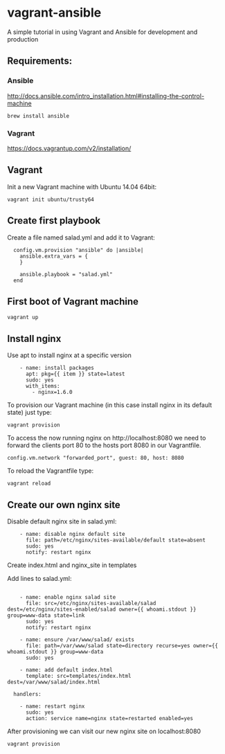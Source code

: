 vagrant-ansible
===============

A simple tutorial in using Vagrant and Ansible for development and production

## Requirements:

### Ansible
http://docs.ansible.com/intro_installation.html#installing-the-control-machine
```
brew install ansible
```

### Vagrant
https://docs.vagrantup.com/v2/installation/

## Vagrant

Init a new Vagrant machine with Ubuntu 14.04 64bit:
```
vagrant init ubuntu/trusty64
```

## Create first playbook
Create a file named salad.yml and add it to Vagrant:
```
  config.vm.provision "ansible" do |ansible|
    ansible.extra_vars = {
    }

    ansible.playbook = "salad.yml"
  end
```

## First boot of Vagrant machine
```
vagrant up
```

## Install nginx

Use apt to install nginx at a specific version
```
    - name: install packages
      apt: pkg={{ item }} state=latest
      sudo: yes
      with_items:
        - nginx=1.6.0
```

To provision our Vagrant machine (in this case install nginx in its default state) just type:
```
vagrant provision
```

To access the now running nginx on http://localhost:8080 we need to forward the clients port 80 to the hosts port 8080 in our Vagrantfile.
```
config.vm.network "forwarded_port", guest: 80, host: 8080

```
To reload the Vagrantfile type:
```
vagrant reload
```

## Create our own nginx site

Disable default nginx site in salad.yml:
```
    - name: disable nginx default site
      file: path=/etc/nginx/sites-available/default state=absent
      sudo: yes
      notify: restart nginx

```

Create index.html and nginx_site in templates

Add lines to salad.yml:
```

    - name: enable nginx salad site
      file: src=/etc/nginx/sites-available/salad dest=/etc/nginx/sites-enabled/salad owner={{ whoami.stdout }} group=www-data state=link
      sudo: yes
      notify: restart nginx

    - name: ensure /var/www/salad/ exists
      file: path=/var/www/salad state=directory recurse=yes owner={{ whoami.stdout }} group=www-data
      sudo: yes

    - name: add default index.html
      template: src=templates/index.html dest=/var/www/salad/index.html

  handlers:

    - name: restart nginx
      sudo: yes
      action: service name=nginx state=restarted enabled=yes

```

After provisioning we can visit our new nginx site on localhost:8080
```
vagrant provision
```
